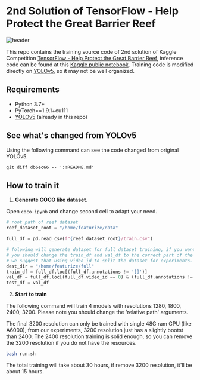 # 2nd Solution of TensorFlow - Help Protect the Great Barrier Reef

![header](/assets/header.png)

This repo contains the training source code of 2nd solution of Kaggle Competition [TensorFlow - Help Protect the Great Barrier Reef](https://www.kaggle.com/c/tensorflow-great-barrier-reef/overview), inference code can be found at this [Kaggle public notebook](https://www.kaggle.com/snaker/yolo-ensemle?scriptVersionId=87785527). Training code is modified directly on [YOLOv5](https://github.com/ultralytics/yolov5), so it may not be well organized.

## Requirements

* Python 3.7+
* PyTorch==1.9.1+cu111
* [YOLOv5](https://github.com/ultralytics/yolov5) (already in this repo)

## See what's changed from YOLOv5

Using the following command can see the code changed from original YOLOv5.

```
git diff db6ec66 -- ':!README.md'
```

## How to train it


1. **Generate COCO like dataset.**

Open `coco.ipynb` and change second cell to adapt your need.

```python
# root path of reef dataset
reef_dataset_root = "/home/featurize/data"

full_df = pd.read_csv(f"{reef_dataset_root}/train.csv")

# folowing will generate dataset for full dataset training, if you want to do experiment
# you should change the train_df and val_df to the correct part of the data.
# we suggest that using video_id to split the dataset for experiments.
dest_dir = "/home/featurize/full"
train_df = full_df.loc[(full_df.annotations != '[]')]
val_df = full_df.loc[(full_df.video_id == 0) & (full_df.annotations != '[]')]
test_df = val_df
```

2. **Start to train**

The following command will train 4 models with resolutions 1280, 1800, 2400, 3200. Please note you should change the 'relative path' arguments.

The final 3200 resolution can only be trained with single 48G ram GPU (like A6000), from our experiments, 3200 resolution just has a slightly bootst than 2400. The 2400 resolution training is solid enough, so you can remove the 3200 resolution if you do not have the resources.

```bash
bash run.sh
```

The total training will take about 30 hours, if remove 3200 resolution, it'll be about 15 hours.
